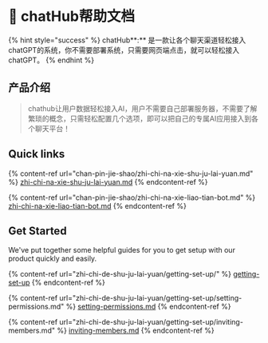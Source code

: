 # 👋 chatHub帮助文档



{% hint style="success" %}
chatHub**:** 是一款让各个聊天渠道轻松接入chatGPT的系统，你不需要部署系统，只需要网页端点击，就可以轻松接入chatGPT。
{% endhint %}

## 产品介绍



> chathub让用户数据轻松接入AI，用户不需要自己部署服务器，不需要了解繁琐的概念，只需轻松配置几个选项，即可以把自己的专属AI应用接入到各个聊天平台！
>
>



## Quick links

{% content-ref url="chan-pin-jie-shao/zhi-chi-na-xie-shu-ju-lai-yuan.md" %}
[zhi-chi-na-xie-shu-ju-lai-yuan.md](chan-pin-jie-shao/zhi-chi-na-xie-shu-ju-lai-yuan.md)
{% endcontent-ref %}

{% content-ref url="chan-pin-jie-shao/zhi-chi-na-xie-liao-tian-bot.md" %}
[zhi-chi-na-xie-liao-tian-bot.md](chan-pin-jie-shao/zhi-chi-na-xie-liao-tian-bot.md)
{% endcontent-ref %}

## Get Started

We've put together some helpful guides for you to get setup with our product quickly and easily.

{% content-ref url="zhi-chi-de-shu-ju-lai-yuan/getting-set-up/" %}
[getting-set-up](zhi-chi-de-shu-ju-lai-yuan/getting-set-up/)
{% endcontent-ref %}

{% content-ref url="zhi-chi-de-shu-ju-lai-yuan/getting-set-up/setting-permissions.md" %}
[setting-permissions.md](zhi-chi-de-shu-ju-lai-yuan/getting-set-up/setting-permissions.md)
{% endcontent-ref %}

{% content-ref url="zhi-chi-de-shu-ju-lai-yuan/getting-set-up/inviting-members.md" %}
[inviting-members.md](zhi-chi-de-shu-ju-lai-yuan/getting-set-up/inviting-members.md)
{% endcontent-ref %}
